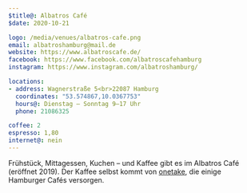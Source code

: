 ```yaml
---
$title@: Albatros Café
$date: 2020-10-21

logo: /media/venues/albatros-cafe.png
email: albatroshamburg@mail.de
website: https://www.albatroscafe.de/
facebook: https://www.facebook.com/albatroscafehamburg
instagram: https://www.instagram.com/albatroshamburg/

locations:
- address: Wagnerstraße 5<br>22087 Hamburg
  coordinates: "53.574867,10.0367753"
  hours@: Dienstag – Sonntag 9–17 Uhr
  phone: 21086325

coffee: 2
espresso: 1,80
internet@: nein
---
```


Frühstück, Mittagessen, Kuchen – und Kaffee gibt es im Albatros Café (eröffnet 2019). Der Kaffee selbst kommt von [onetake](https://www.onetake.coffee/), die einige Hamburger Cafés versorgen.